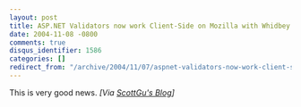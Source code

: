 ```yaml
---
layout: post
title: ASP.NET Validators now work Client-Side on Mozilla with Whidbey Beta2
date: 2004-11-08 -0800
comments: true
disqus_identifier: 1586
categories: []
redirect_from: "/archive/2004/11/07/aspnet-validators-now-work-client-side-on-mozilla-with-whidbey-beta2.aspx/"
---
```


This is very good news. *[Via [ScottGu's
Blog](http://weblogs.asp.net/scottgu/archive/2004/11/09/254583.aspx)]*

